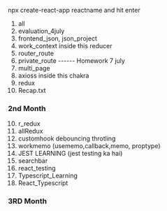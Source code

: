 npx create-react-app reactname and hit enter

1. all
2. evaluation_4july
3. frontend_json, json_project
4. work_context inside this reducer
5. router_route
6. private_route ------ Homework 7 july
7. multi_page
8. axioss inside this chakra
9. redux
10. Recap.txt

### 2nd Month

10. r_redux
11. allRedux
12. customhook debouncing throtling
13. workmemo (usememo,callback,memo, proptype)
14. JEST LEARNING (jest testing ka hai)
15. searchbar
16. react_testing
17. Typescript_Learning
18. React_Typescript

### 3RD Month
